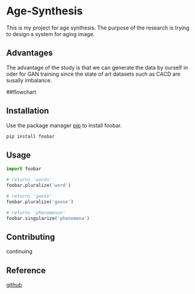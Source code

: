 # Age-Synthesis

This is my project for age synthesis. The purpose of the research is trying to design a system for aging image.

## Advantages

The advantage of the study is that we can generate the data by ourself in oder for GAN training since the state of art datasets such as CACD are susally imbalance.

##flowchart 

## Installation

Use the package manager [pip](https://pip.pypa.io/en/stable/) to install foobar.

```bash
pip install foobar
```

## Usage

```python
import foobar

# returns 'words'
foobar.pluralize('word')

# returns 'geese'
foobar.pluralize('goose')

# returns 'phenomenon'
foobar.singularize('phenomena')
```

## Contributing
continuing

## Reference 
[github](https://github.com/EvgenyKashin/stylegan2-distillation)
